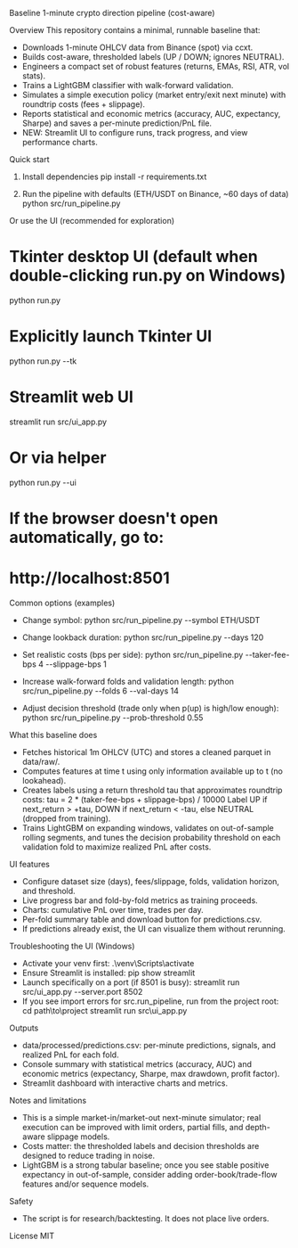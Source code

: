 Baseline 1-minute crypto direction pipeline (cost-aware)

Overview
This repository contains a minimal, runnable baseline that:
- Downloads 1-minute OHLCV data from Binance (spot) via ccxt.
- Builds cost-aware, thresholded labels (UP / DOWN; ignores NEUTRAL).
- Engineers a compact set of robust features (returns, EMAs, RSI, ATR, vol stats).
- Trains a LightGBM classifier with walk-forward validation.
- Simulates a simple execution policy (market entry/exit next minute) with roundtrip costs (fees + slippage).
- Reports statistical and economic metrics (accuracy, AUC, expectancy, Sharpe) and saves a per-minute prediction/PnL file.
- NEW: Streamlit UI to configure runs, track progress, and view performance charts.

Quick start
1) Install dependencies
   pip install -r requirements.txt

2) Run the pipeline with defaults (ETH/USDT on Binance, ~60 days of data)
   python src/run_pipeline.py

Or use the UI (recommended for exploration)
   # Tkinter desktop UI (default when double-clicking run.py on Windows)
   python run.py
   # Explicitly launch Tkinter UI
   python run.py --tk

   # Streamlit web UI
   streamlit run src/ui_app.py
   # Or via helper
   python run.py --ui
   # If the browser doesn't open automatically, go to:
   # http://localhost:8501

Common options (examples)
- Change symbol:
   python src/run_pipeline.py --symbol ETH/USDT

- Change lookback duration:
   python src/run_pipeline.py --days 120

- Set realistic costs (bps per side):
   python src/run_pipeline.py --taker-fee-bps 4 --slippage-bps 1

- Increase walk-forward folds and validation length:
   python src/run_pipeline.py --folds 6 --val-days 14

- Adjust decision threshold (trade only when p(up) is high/low enough):
   python src/run_pipeline.py --prob-threshold 0.55

What this baseline does
- Fetches historical 1m OHLCV (UTC) and stores a cleaned parquet in data/raw/.
- Computes features at time t using only information available up to t (no lookahead).
- Creates labels using a return threshold tau that approximates roundtrip costs:
    tau = 2 * (taker-fee-bps + slippage-bps) / 10000
  Label UP if next_return > +tau, DOWN if next_return < -tau, else NEUTRAL (dropped from training).
- Trains LightGBM on expanding windows, validates on out-of-sample rolling segments, and tunes the decision probability threshold on each validation fold to maximize realized PnL after costs.

UI features
- Configure dataset size (days), fees/slippage, folds, validation horizon, and threshold.
- Live progress bar and fold-by-fold metrics as training proceeds.
- Charts: cumulative PnL over time, trades per day.
- Per-fold summary table and download button for predictions.csv.
- If predictions already exist, the UI can visualize them without rerunning.

Troubleshooting the UI (Windows)
- Activate your venv first:
   .\\venv\\Scripts\\activate
- Ensure Streamlit is installed:
   pip show streamlit
- Launch specifically on a port (if 8501 is busy):
   streamlit run src/ui_app.py --server.port 8502
- If you see import errors for src.run_pipeline, run from the project root:
   cd path\\to\\project
   streamlit run src\\ui_app.py

Outputs
- data/processed/predictions.csv: per-minute predictions, signals, and realized PnL for each fold.
- Console summary with statistical metrics (accuracy, AUC) and economic metrics (expectancy, Sharpe, max drawdown, profit factor).
- Streamlit dashboard with interactive charts and metrics.

Notes and limitations
- This is a simple market-in/market-out next-minute simulator; real execution can be improved with limit orders, partial fills, and depth-aware slippage models.
- Costs matter: the thresholded labels and decision thresholds are designed to reduce trading in noise.
- LightGBM is a strong tabular baseline; once you see stable positive expectancy in out-of-sample, consider adding order-book/trade-flow features and/or sequence models.

Safety
- The script is for research/backtesting. It does not place live orders.

License
MIT
